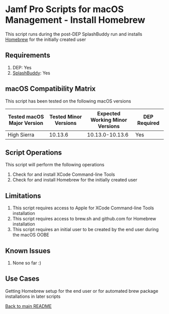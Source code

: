 Jamf Pro Scripts for macOS Management - Install Homebrew
==============
This script runs during the post-DEP SplashBuddy run and installs [Homebrew](https://brew.sh) for the initially created user

Requirements
------------
1. DEP: Yes 
2. [SplashBuddy](https://github.com/Shufflepuck/SplashBuddy): Yes

macOS Compatibility Matrix
------------
This script has been tested on the following macOS versions

| Tested macOS Major Version               | Tested Minor Versions                          | Expected Working Minor Versions     | DEP Required |
|------------------------------------------|------------------------------------------------|-------------------------------------|--------------|
| High Sierra                              | 10.13.6                                        | 10.13.0-10.13.6                     | Yes          |

Script Operations
------------
This script will perform the following operations

1. Check for and install XCode Command-line Tools
2. Check for and install Homebrew for the initially created user

Limitations
------------

1. This script requires access to Apple for XCode Command-line Tools installation
2. This script requires access to brew.sh and github.com for Homebrew installation
3. This script requires an initial user to be created by the end user during the macOS OOBE 

Known Issues
------------
1. None so far :)

Use Cases
------------
Getting Homebrew setup for the end user or for automated brew package installations in later scripts

[Back to main README](../README.md)